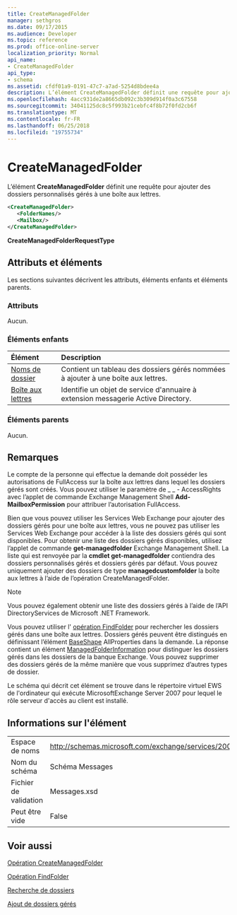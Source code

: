 ```yaml
---
title: CreateManagedFolder
manager: sethgros
ms.date: 09/17/2015
ms.audience: Developer
ms.topic: reference
ms.prod: office-online-server
localization_priority: Normal
api_name:
- CreateManagedFolder
api_type:
- schema
ms.assetid: cfdf01a9-0191-47c7-a7ad-5254d8bdee4a
description: L’élément CreateManagedFolder définit une requête pour ajouter des dossiers personnalisés gérés à une boîte aux lettres.
ms.openlocfilehash: 4acc931de2a8665db092c3b309d914f0a3c67558
ms.sourcegitcommit: 34041125dc8c5f993b21cebfc4f8b72f0fd2cb6f
ms.translationtype: MT
ms.contentlocale: fr-FR
ms.lasthandoff: 06/25/2018
ms.locfileid: "19755734"
---
```

# <a name="createmanagedfolder"></a>CreateManagedFolder

L’élément **CreateManagedFolder** définit une requête pour ajouter des dossiers personnalisés gérés à une boîte aux lettres. 
  
```xml
<CreateManagedFolder>
   <FolderNames/>
   <Mailbox/>
</CreateManagedFolder>
```

 **CreateManagedFolderRequestType**
## <a name="attributes-and-elements"></a>Attributs et éléments

Les sections suivantes décrivent les attributs, éléments enfants et éléments parents.
  
### <a name="attributes"></a>Attributs

Aucun.
  
### <a name="child-elements"></a>Éléments enfants

|**Élément**|**Description**|
|:-----|:-----|
|[Noms de dossier](foldernames.md) <br/> |Contient un tableau des dossiers gérés nommées à ajouter à une boîte aux lettres.  <br/> |
|[Boîte aux lettres](mailbox.md) <br/> |Identifie un objet de service d'annuaire à extension messagerie Active Directory.  <br/> |
   
### <a name="parent-elements"></a>Éléments parents

Aucun.
  
## <a name="remarks"></a>Remarques

Le compte de la personne qui effectue la demande doit posséder les autorisations de FullAccess sur la boîte aux lettres dans lequel les dossiers gérés sont créés. Vous pouvez utiliser le paramètre de _ _ - AccessRights avec l’applet de commande Exchange Management Shell **Add-MailboxPermission** pour attribuer l’autorisation FullAccess. 
  
Bien que vous pouvez utiliser les Services Web Exchange pour ajouter des dossiers gérés pour une boîte aux lettres, vous ne pouvez pas utiliser les Services Web Exchange pour accéder à la liste des dossiers gérés qui sont disponibles. Pour obtenir une liste des dossiers gérés disponibles, utilisez l’applet de commande **get-managedfolder** Exchange Management Shell. La liste qui est renvoyée par la **cmdlet get-managedfolder** contiendra des dossiers personnalisés gérés et dossiers gérés par défaut. Vous pouvez uniquement ajouter des dossiers de type **managedcustomfolder** la boîte aux lettres à l’aide de l’opération CreateManagedFolder. 
  
> [!NOTE]
> Vous pouvez également obtenir une liste des dossiers gérés à l’aide de l’API DirectoryServices de Microsoft .NET Framework. 
  
Vous pouvez utiliser l' [opération FindFolder](findfolder-operation.md) pour rechercher les dossiers gérés dans une boîte aux lettres. Dossiers gérés peuvent être distingués en définissant l’élément [BaseShape](baseshape.md) AllProperties dans la demande. La réponse contient un élément [ManagedFolderInformation](managedfolderinformation.md) pour distinguer les dossiers gérés dans les dossiers de la banque Exchange. Vous pouvez supprimer des dossiers gérés de la même manière que vous supprimez d’autres types de dossier. 
  
Le schéma qui décrit cet élément se trouve dans le répertoire virtuel EWS de l'ordinateur qui exécute MicrosoftExchange Server 2007 pour lequel le rôle serveur d'accès au client est installé.
  
## <a name="element-information"></a>Informations sur l'élément

|||
|:-----|:-----|
|Espace de noms  <br/> |http://schemas.microsoft.com/exchange/services/2006/messages  <br/> |
|Nom du schéma  <br/> |Schéma Messages  <br/> |
|Fichier de validation  <br/> |Messages.xsd  <br/> |
|Peut être vide  <br/> |False  <br/> |
   
## <a name="see-also"></a>Voir aussi



[Opération CreateManagedFolder](createmanagedfolder-operation.md)
  
[Opération FindFolder](findfolder-operation.md)


[Recherche de dossiers](http://msdn.microsoft.com/library/9124d868-017a-43f0-b915-5c0082cacec9%28Office.15%29.aspx)
  
[Ajout de dossiers gérés](http://msdn.microsoft.com/library/846658c6-7043-40fb-8439-19f97c2a967f%28Office.15%29.aspx)


